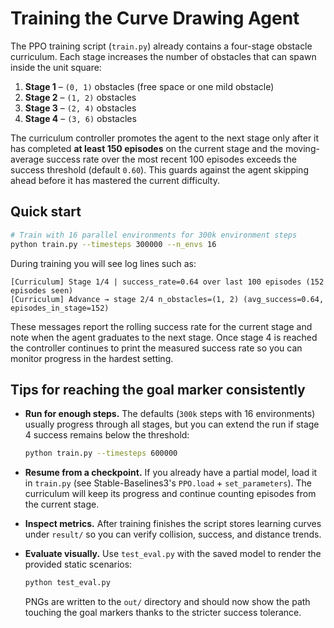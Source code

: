 # Training the Curve Drawing Agent

The PPO training script (`train.py`) already contains a four-stage obstacle
curriculum.  Each stage increases the number of obstacles that can spawn inside
the unit square:

1. **Stage 1** – `(0, 1)` obstacles (free space or one mild obstacle)
2. **Stage 2** – `(1, 2)` obstacles
3. **Stage 3** – `(2, 4)` obstacles
4. **Stage 4** – `(3, 6)` obstacles

The curriculum controller promotes the agent to the next stage only after it has
completed **at least 150 episodes** on the current stage and the moving-average
success rate over the most recent 100 episodes exceeds the success threshold
(default `0.60`).  This guards against the agent skipping ahead before it has
mastered the current difficulty.

## Quick start

```bash
# Train with 16 parallel environments for 300k environment steps
python train.py --timesteps 300000 --n_envs 16
```

During training you will see log lines such as:

```
[Curriculum] Stage 1/4 | success_rate=0.64 over last 100 episodes (152 episodes seen)
[Curriculum] Advance → stage 2/4 n_obstacles=(1, 2) (avg_success=0.64, episodes_in_stage=152)
```

These messages report the rolling success rate for the current stage and note
when the agent graduates to the next stage.  Once stage 4 is reached the
controller continues to print the measured success rate so you can monitor
progress in the hardest setting.

## Tips for reaching the goal marker consistently

* **Run for enough steps.** The defaults (`300k` steps with 16 environments)
  usually progress through all stages, but you can extend the run if stage 4
  success remains below the threshold:
  
  ```bash
  python train.py --timesteps 600000
  ```

* **Resume from a checkpoint.** If you already have a partial model, load it in
  `train.py` (see Stable-Baselines3's `PPO.load` + `set_parameters`).  The
  curriculum will keep its progress and continue counting episodes from the
  current stage.

* **Inspect metrics.** After training finishes the script stores learning curves
  under `result/` so you can verify collision, success, and distance trends.

* **Evaluate visually.** Use `test_eval.py` with the saved model to render the
  provided static scenarios:

  ```bash
  python test_eval.py
  ```

  PNGs are written to the `out/` directory and should now show the path touching
  the goal markers thanks to the stricter success tolerance.
